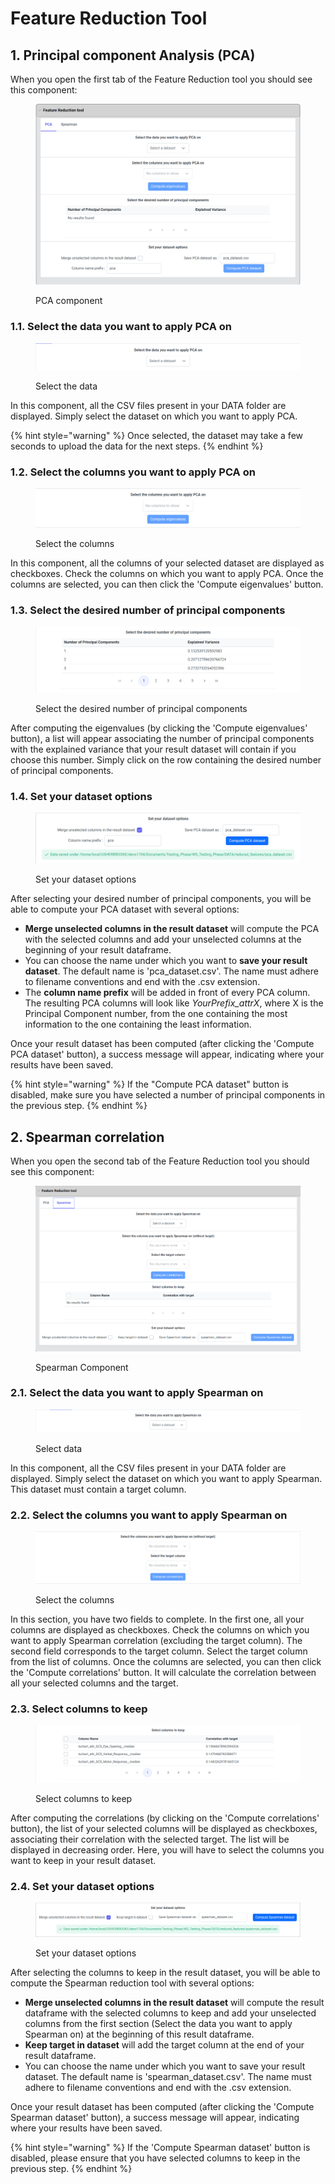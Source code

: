 # Feature Reduction Tool

## 1. Principal component Analysis (PCA)

When you open the first tab of the Feature Reduction tool you should see this component:

<figure><img src="../../../.gitbook/assets/pca.png" alt=""><figcaption><p>PCA component</p></figcaption></figure>

### 1.1. Select the data you want to apply PCA on

<figure><img src="../../../.gitbook/assets/select_dataset.png" alt=""><figcaption><p>Select the data</p></figcaption></figure>

In this component, all the CSV files present in your DATA folder are displayed. Simply select the dataset on which you want to apply PCA.

{% hint style="warning" %}
Once selected, the dataset may take a few seconds to upload the data for the next steps.
{% endhint %}

### 1.2. Select the columns you want to apply PCA on

<figure><img src="../../../.gitbook/assets/select_columns (1).png" alt=""><figcaption><p>Select the columns</p></figcaption></figure>

In this component, all the columns of your selected dataset are displayed as checkboxes. Check the columns on which you want to apply PCA. Once the columns are selected, you can then click the 'Compute eigenvalues' button.

### 1.3.  Select the desired number of principal components

<figure><img src="../../../.gitbook/assets/selectr_number.png" alt=""><figcaption><p>Select the desired number of principal components</p></figcaption></figure>

After computing the eigenvalues (by clicking the 'Compute eigenvalues' button), a list will appear associating the number of principal components with the explained variance that your result dataset will contain if you choose this number. Simply click on the row containing the desired number of principal components.

### 1.4. Set your dataset options

<figure><img src="../../../.gitbook/assets/pca_computed.png" alt=""><figcaption><p>Set your dataset options</p></figcaption></figure>

After selecting your desired number of principal components, you will be able to compute your PCA dataset with several options:

* **Merge unselected columns in the result dataset** will compute the PCA with the selected columns and add your unselected columns at the beginning of your result dataframe.
* You can choose the name under which you want to **save your result dataset**. The default name is 'pca\_dataset.csv'. The name must adhere to filename conventions and end with the .csv extension.
* The **column name prefix** will be added in front of every PCA column. The resulting PCA columns will look like _YourPrefix\_attrX_, where X is the Principal Component number, from the one containing the most information to the one containing the least information.

Once your result dataset has been computed (after clicking the 'Compute PCA dataset' button), a success message will appear, indicating where your results have been saved.

{% hint style="warning" %}
If the "Compute PCA dataset" button is disabled, make sure you have selected a number of principal components in the previous step.
{% endhint %}

## 2. Spearman correlation

When you open the second tab of the Feature Reduction tool you should see this component:

<figure><img src="../../../.gitbook/assets/spearman.png" alt=""><figcaption><p>Spearman Component</p></figcaption></figure>

### 2.1. Select the data you want to apply Spearman on

<figure><img src="../../../.gitbook/assets/select_spearman.png" alt=""><figcaption><p>Select data</p></figcaption></figure>

In this component, all the CSV files present in your DATA folder are displayed. Simply select the dataset on which you want to apply Spearman. This dataset must contain a target column.

### 2.2. Select the columns you want to apply Spearman on

<figure><img src="../../../.gitbook/assets/columns_spearman.png" alt=""><figcaption><p>Select the columns</p></figcaption></figure>

In this section, you have two fields to complete. In the first one, all your columns are displayed as checkboxes. Check the columns on which you want to apply Spearman correlation (excluding the target column). The second field corresponds to the target column. Select the target column from the list of columns. Once the columns are selected, you can then click the 'Compute correlations' button. It will calculate the correlation between all your selected columns and the target.

### 2.3. Select columns to keep

<figure><img src="../../../.gitbook/assets/keep_spearman.png" alt=""><figcaption><p>Select columns to keep</p></figcaption></figure>

After computing the correlations (by clicking on the 'Compute correlations' button), the list of your selected columns will be displayed as checkboxes, associating their correlation with the selected target. The list will be displayed in decreasing order. Here, you will have to select the columns you want to keep in your result dataset.

### 2.4. Set your dataset options

<figure><img src="../../../.gitbook/assets/compute_spearman.png" alt=""><figcaption><p>Set your dataset options</p></figcaption></figure>

After selecting the columns to keep in the result dataset, you will be able to compute the Spearman reduction tool with several options:

* **Merge unselected columns in the result dataset** will compute the result dataframe with the selected columns to keep and add your unselected columns from the first section (Select the data you want to apply Spearman on) at the beginning of this result dataframe.
* **Keep target in dataset** will add the target column at the end of your result dataframe.
* You can choose the name under which you want to save your result dataset. The default name is 'spearman\_dataset.csv'. The name must adhere to filename conventions and end with the .csv extension.

Once your result dataset has been computed (after clicking the 'Compute Spearman dataset' button), a success message will appear, indicating where your results have been saved.

{% hint style="warning" %}
If the 'Compute Spearman dataset' button is disabled, please ensure that you have selected columns to keep in the previous step.
{% endhint %}

